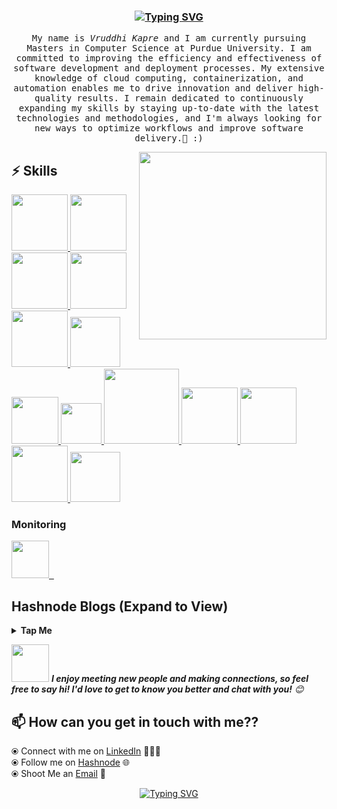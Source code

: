 

<h3 align="center"><a href="https://git.io/typing-svg"><img src="https://readme-typing-svg.demolab.com?font=monoscope&weight=500&size=30&duration=3000&pause=800&center=true&color=000000&vCenter=true&width=900&lines=Greetings%2C+I+am+Vruddhi+;I+hope+you+are+doing+well;Wishing+you+a+productive+and+enjoyable+time+ahead+%3A)" alt="Typing SVG" /></a></h3>

<p align="center" >
  <samp>
My name is <em>Vruddhi Kapre</em> and I am currently pursuing Masters in Computer Science at Purdue University. I am committed to improving the efficiency and effectiveness of software development and deployment processes. My extensive knowledge of cloud computing, containerization, and automation enables me to drive innovation and deliver high-quality results. I remain dedicated to continuously expanding my skills by staying up-to-date with the latest technologies and methodologies, and I'm always looking for new ways to optimize workflows and improve software delivery.🤖 :)
  </samp>
  <br/>
</p>


<img align='right' src="https://media.giphy.com/media/jRf5fsn8G6YaogAWxn/giphy.gif" width="300">

## :zap: Skills
<a href="https://www.python.org/" target="_blank">
  <img src="https://www.vectorlogo.zone/logos/python/python-icon.svg" height="90" />
</a>
<a href="https://www.mysql.com/" target="_blank">
  <img src="https://www.vectorlogo.zone/logos/mysql/mysql-icon.svg" height="90" />
</a>
<a href="https://www.postman.com/" target="_blank">
  <img src="https://www.vectorlogo.zone/logos/getpostman/getpostman-icon.svg" height="90" />
</a>
<a href="https://www.linux.org/" target="_blank">
  <img src="https://www.vectorlogo.zone/logos/linux/linux-icon.svg" height="90" />
</a>
<a href="https://aws.amazon.com/" target="_blank">
  <img src="https://www.vectorlogo.zone/logos/amazon_aws/amazon_aws-icon.svg" height="90" />
</a>
<a href="https://www.docker.com/" target="_blank">
  <img src="https://raw.githubusercontent.com/itsksaurabh/itsksaurabh/master/assets/docker.gif" height="80" />
</a>
<a href="https://kubernetes.io/" target="_blank">
  <img src="https://raw.githubusercontent.com/itsksaurabh/itsksaurabh/master/assets/k8s.gif" height="75" />
</a>
<a href="https://docs.gitlab.com/ee/ci/" target="_blank">
  <img src="https://raw.githubusercontent.com/itsksaurabh/itsksaurabh/master/assets/cicd.gif" height="65" />
</a>
<a href="https://www.terraform.io/" target="_blank">
  <img src="https://raw.githubusercontent.com/itsksaurabh/itsksaurabh/master/assets/terraform.gif" width="120" />
</a>
<a href="https://www.jenkins.io/" target="_blank">
  <img src="https://raw.githubusercontent.com/DARK-art108/ItsRitesh/master/assets/ll.png" height="90" />
</a>
<a href="https://www.ansible.com/" target="_blank">
  <img src="https://www.vectorlogo.zone/logos/ansible/ansible-icon.svg" height="90" />
</a>
<a href="https://pages.github.com/?(null)" target="_blank">
  <img src="https://media.giphy.com/media/kH1DBkPNyZPOk0BxrM/giphy.gif" width="90" />
</a>
<a href="https://code.visualstudio.com/" target="_blank">
  <img src="https://i.giphy.com/media/IdyAQJVN2kVPNUrojM/200.webp" height="80" />
</a>

  ### Monitoring
  
 <p float="left">
  <a href="https://grafana.com/" target="_blank" >
    <img src="https://raw.githubusercontent.com/itsksaurabh/itsksaurabh/master/assets/grafana.gif" height="60" />&nbsp;&nbsp;
  </a>

  ## Hashnode Blogs (Expand to View)

<details>
  <summary><b>Tap Me</b></summary>
  <img src="https://hashnode-blog-cards.vercel.app/api/getHashnodeBlog?url=https://vruddhikapre.hashnode.dev/devops-demystified-bridging-the-gap-between-development-and-operations&large=true&theme=dark"/>
</p>
  </details>

 
<img src="https://media.giphy.com/media/LnQjpWaON8nhr21vNW/giphy.gif" width="60"> <em><b>I enjoy meeting new people and making connections, so feel free to say hi! I'd love to get to know you better and chat with you!</b> 😊</em>
   
## 📫 How can you get in touch with me?? 
  ⦿ Connect with me on [LinkedIn](https://www.linkedin.com/in/vruddhi-kapre/) 👨🏻‍💻 <br>
  ⦿ Follow me on [Hashnode](https://vruddhikapre.hashnode.dev/) 🌐 <br>
  ⦿ Shoot Me an [Email](mailto:vruddhi.kapre24@gmail.com) 💌 <br>
<div align="center">

<p align="center"><a href="https://git.io/typing-svg"><img src="https://readme-typing-svg.demolab.com?font=monoscope&weight=500&size=30&duration=3000&pause=800&color=87CEEB&background=5A56FF00&center=true&vCenter=true&width=900&lines=Thanks+for+visiting%2C+You+are+Awesome+%3A)" alt="Typing SVG" /></a></p>
